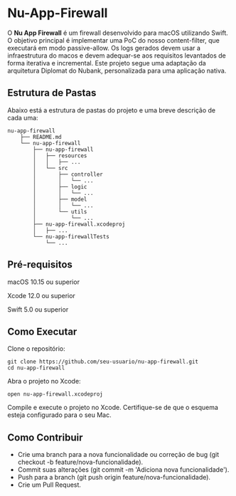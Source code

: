 # Nu-App-Firewall

O **Nu App Firewall** é um firewall desenvolvido para macOS utilizando Swift. O objetivo principal é implementar uma PoC do nosso content-filter, que executará em modo passive-allow. Os logs gerados devem usar a infraestrutura do macos e devem adequar-se aos requisitos levantados de forma iterativa e incremental.
Este projeto segue uma adaptação da arquitetura Diplomat do Nubank, personalizada para uma aplicação nativa.

## Estrutura de Pastas

Abaixo está a estrutura de pastas do projeto e uma breve descrição de cada uma:
```
nu-app-firewall
    ├── README.md
    └── nu-app-firewall
        ├── nu-app-firewall
        │   ├── resources
        │   │   ├── ...
        │   └── src
        │       ├── controller
        │       │   └── ...
        │       ├── logic
        │       │   └── ...
        │       ├── model
        │       │   └── ...
        │       └── utils
        │           └── ...
        ├── nu-app-firewall.xcodeproj
        │   ├── ...
        └── nu-app-firewallTests
            └── ...
```

## Pré-requisitos

macOS 10.15 ou superior

Xcode 12.0 ou superior

Swift 5.0 ou superior

## Como Executar

Clone o repositório:

```
git clone https://github.com/seu-usuario/nu-app-firewall.git
cd nu-app-firewall
```
Abra o projeto no Xcode:

```
open nu-app-firewall.xcodeproj
```

Compile e execute o projeto no Xcode. Certifique-se de que o esquema esteja configurado para o seu Mac.

## Como Contribuir

- Crie uma branch para a nova funcionalidade ou correção de bug (git checkout -b feature/nova-funcionalidade).
- Commit suas alterações (git commit -m 'Adiciona nova funcionalidade').
- Push para a branch (git push origin feature/nova-funcionalidade).
- Crie um Pull Request.
